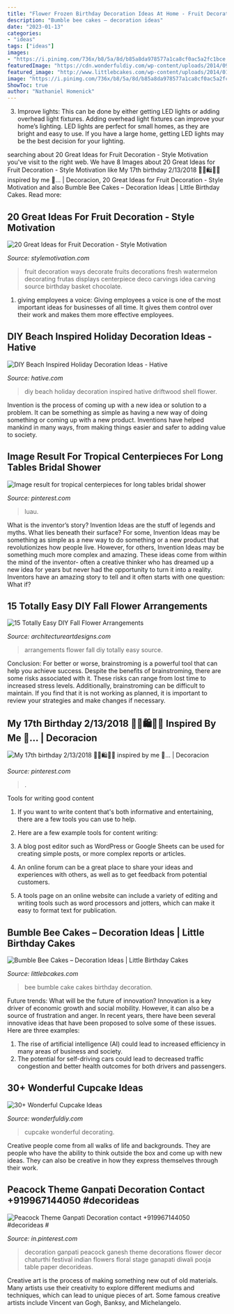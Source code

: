 ```yaml
---
title: "Flower Frozen Birthday Decoration Ideas At Home - Fruit Decoration Ways Decorate Fruits Decorations Fresh Watermelon Decorating Frutas Displays Centerpiece Deco Carvings Idea Carving Source Birthday Basket Chocolate"
description: "Bumble bee cakes – decoration ideas"
date: "2023-01-13"
categories:
- "ideas"
tags: ["ideas"]
images:
- "https://i.pinimg.com/736x/b8/5a/8d/b85a8da978577a1ca8cf0ac5a2fc1bce.jpg"
featuredImage: "https://cdn.wonderfuldiy.com/wp-content/uploads/2014/09/cupcake-idea-6.jpg"
featured_image: "http://www.littlebcakes.com/wp-content/uploads/2014/01/Bumble-Bee-Cake.jpg"
image: "https://i.pinimg.com/736x/b8/5a/8d/b85a8da978577a1ca8cf0ac5a2fc1bce.jpg"
ShowToc: true
author: "Nathaniel Homenick"
---
```



3. Improve lights: This can be done by either getting LED lights or adding overhead light fixtures.
Adding overhead light fixtures can improve your home’s lighting. LED lights are perfect for small homes, as they are bright and easy to use. If you have a large home, getting LED lights may be the best decision for your lighting.

	

		
searching about 20 Great Ideas for Fruit Decoration - Style Motivation you've visit to the right web. We have 8 Images about 20 Great Ideas for Fruit Decoration - Style Motivation like My 17th birthday 2/13/2018 🎉🎊🛍🎈🎂 inspired by me 🌻… | Decoracion, 20 Great Ideas for Fruit Decoration - Style Motivation and also Bumble Bee Cakes – Decoration Ideas | Little Birthday Cakes. Read more:
		
    
## 20 Great Ideas For Fruit Decoration - Style Motivation

<img loading=lazy src="http://www.stylemotivation.com/wp-content/uploads/2013/07/Ideas-for-Fruit-decoration-12-620x826.jpg" onerror="this.onerror=null;this.src='https://tse4.mm.bing.net/th?id=OIP.xGqUThPWpcEkfnXrmUKKFQHaJ3&amp;pid=15.1';" alt="20 Great Ideas for Fruit Decoration - Style Motivation">

_Source: stylemotivation.com_

>fruit decoration ways decorate fruits decorations fresh watermelon decorating frutas displays centerpiece deco carvings idea carving source birthday basket chocolate. 

	

1. giving employees a voice: Giving employees a voice is one of the most important ideas for businesses of all time. It gives them control over their work and makes them more effective employees.

    
## DIY Beach Inspired Holiday Decoration Ideas - Hative

<img loading=lazy src="https://hative.com/wp-content/uploads/2015/11/beach-holiday-decorations/25-diy-beach-inspired-holiday-decoration-ideas.jpg" onerror="this.onerror=null;this.src='https://tse1.mm.bing.net/th?id=OIP.QR4XJEtpupnK1Utqnt_1JgHaRo&amp;pid=15.1';" alt="DIY Beach Inspired Holiday Decoration Ideas - Hative">

_Source: hative.com_

>diy beach holiday decoration inspired hative driftwood shell flower. 

	

Invention is the process of coming up with a new idea or solution to a problem. It can be something as simple as having a new way of doing something or coming up with a new product. Inventions have helped mankind in many ways, from making things easier and safer to adding value to society.

    
## Image Result For Tropical Centerpieces For Long Tables Bridal Shower

<img loading=lazy src="https://i.pinimg.com/736x/1b/6e/d8/1b6ed890d0af70c30e81772aa8e868c6.jpg" onerror="this.onerror=null;this.src='https://tse2.mm.bing.net/th?id=OIP.mAMZK8sOKgjl9WW3fy_nnwHaLH&amp;pid=15.1';" alt="Image result for tropical centerpieces for long tables bridal shower">

_Source: pinterest.com_

>luau. 

	

What is the inventor’s story?
Invention Ideas are the stuff of legends and myths. What lies beneath their surface? For some, Invention Ideas may be something as simple as a new way to do something or a new product that revolutionizes how people live. However, for others, Invention Ideas may be something much more complex and amazing. These ideas come from within the mind of the inventor- often a creative thinker who has dreamed up a new idea for years but never had the opportunity to turn it into a reality. Inventors have an amazing story to tell and it often starts with one question: What if?

    
## 15 Totally Easy DIY Fall Flower Arrangements

<img loading=lazy src="https://www.architectureartdesigns.com/wp-content/uploads/2017/08/8-33.jpg" onerror="this.onerror=null;this.src='https://tse2.mm.bing.net/th?id=OIP.qSgfWiH_8yTJsQ3cZoGb2QHaJQ&amp;pid=15.1';" alt="15 Totally Easy DIY Fall Flower Arrangements">

_Source: architectureartdesigns.com_

>arrangements flower fall diy totally easy source. 

	

Conclusion: For better or worse, brainstroming is a powerful tool that can help you achieve success.
Despite the benefits of brainstroming, there are some risks associated with it. These risks can range from lost time to increased stress levels. Additionally, brainstroming can be difficult to maintain. If you find that it is not working as planned, it is important to review your strategies and make changes if necessary.

    
## My 17th Birthday 2/13/2018 🎉🎊🛍🎈🎂 Inspired By Me 🌻… | Decoracion

<img loading=lazy src="https://i.pinimg.com/736x/b8/5a/8d/b85a8da978577a1ca8cf0ac5a2fc1bce.jpg" onerror="this.onerror=null;this.src='https://tse4.mm.bing.net/th?id=OIP.LylV3NcCJNnjZFwZVwABEAHaJ3&amp;pid=15.1';" alt="My 17th birthday 2/13/2018 🎉🎊🛍🎈🎂 inspired by me 🌻… | Decoracion">

_Source: pinterest.com_

>. 

	

Tools for writing good content
1. If you want to write content that's both informative and entertaining, there are a few tools you can use to help.
2. Here are a few example tools for content writing:

3. A blog post editor such as WordPress or Google Sheets can be used for creating simple posts, or more complex reports or articles.

4. An online forum can be a great place to share your ideas and experiences with others, as well as to get feedback from potential customers.

5. A tools page on an online website can include a variety of editing and writing tools such as word processors and jotters, which can make it easy to format text for publication.

    
## Bumble Bee Cakes – Decoration Ideas | Little Birthday Cakes

<img loading=lazy src="http://www.littlebcakes.com/wp-content/uploads/2014/01/Bumble-Bee-Cake.jpg" onerror="this.onerror=null;this.src='https://tse1.mm.bing.net/th?id=OIP.L8XUa_I7UN4F4Lu0HB5w8gHaJ6&amp;pid=15.1';" alt="Bumble Bee Cakes – Decoration Ideas | Little Birthday Cakes">

_Source: littlebcakes.com_

>bee bumble cake cakes birthday decoration. 

	

Future trends: What will be the future of innovation?
Innovation is a key driver of economic growth and social mobility. However, it can also be a source of frustration and anger. In recent years, there have been several innovative ideas that have been proposed to solve some of these issues. Here are three examples:
1. The rise of artificial intelligence (AI) could lead to increased efficiency in many areas of business and society.
2. The potential for self-driving cars could lead to decreased traffic congestion and better health outcomes for both drivers and passengers.

    
## 30+ Wonderful Cupcake Ideas

<img loading=lazy src="https://cdn.wonderfuldiy.com/wp-content/uploads/2014/09/cupcake-idea-6.jpg" onerror="this.onerror=null;this.src='https://tse3.mm.bing.net/th?id=OIP.2-RnP1MXovBraTTnHSLVQQHaJ4&amp;pid=15.1';" alt="30+ Wonderful Cupcake Ideas">

_Source: wonderfuldiy.com_

>cupcake wonderful decorating. 

	

Creative people come from all walks of life and backgrounds. They are people who have the ability to think outside the box and come up with new ideas. They can also be creative in how they express themselves through their work.

    
## Peacock Theme Ganpati Decoration Contact +919967144050 #decorideas #

<img loading=lazy src="https://i.pinimg.com/736x/52/a2/ed/52a2ede7f87c1361247d1496301ff610--peacock-theme-peacocks.jpg" onerror="this.onerror=null;this.src='https://tse3.mm.bing.net/th?id=OIP.naiKpMoUgCa4p7bWKtbl8wHaJ3&amp;pid=15.1';" alt="Peacock Theme Ganpati Decoration contact +919967144050 #decorideas #">

_Source: in.pinterest.com_

>decoration ganpati peacock ganesh theme decorations flower decor chaturthi festival indian flowers floral stage ganapati diwali pooja table paper decorideas. 

	

Creative art is the process of making something new out of old materials. Many artists use their creativity to explore different mediums and techniques, which can lead to unique pieces of art. Some famous creative artists include Vincent van Gogh, Banksy, and Michelangelo.

